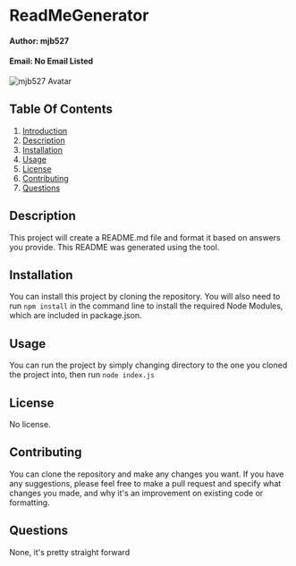 
# ReadMeGenerator <a name="introduction"></a>
#### __Author:__ mjb527
#### __Email:__ No Email Listed
![mjb527 Avatar](https://avatars2.githubusercontent.com/u/30249734?v=4)

## Table Of Contents
1) [Introduction](#introduction)
2) [Description](#description)
3) [Installation](#installation)
4) [Usage](#usage)
5) [License](#license)
6) [Contributing](#contributing)
7) [Questions](#questions)

## Description <a name="description"></a>
This project will create a README.md file and format it based on answers you provide.
This README was generated using the tool.


## Installation <a name="installation"></a>
You can install this project by cloning the repository.
You will also need to run `npm install` in the command line to install the required Node Modules, which are included in package.json.


## Usage <a name="usage"></a>
You can run the project by simply changing directory to the one you cloned the project into, then run `node index.js`


## License <a name="license"></a>
No license.

## Contributing <a name="contributing"></a>
You can clone the repository and make any changes you want. If you have any suggestions, please feel free to make a pull request and specify what changes you made, and why it's an improvement on existing code or formatting. 

## Questions <a name="questions"></a>
None, it's pretty straight forward
